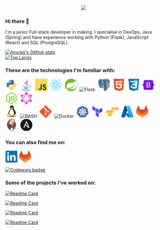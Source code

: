 <div id="header" align="center">
  <img src="https://media.giphy.com/media/ZVik7pBtu9dNS/giphy.gif" width="300"/>
</div>

### Hi there 👋

I'm a junior Full-stack developer in making. I specialise in DevOps, Java (Spring) and have experience working with Python (Flask), JavaScript (React) and SQL (PostgreSQL).

[![Anurag's GitHub stats](https://github-readme-stats-weld-phi.vercel.app/api?username=G-Sarkadi&theme=dark&count_private=true&show_icons=true)](https://github.com/anuraghazra/github-readme-stats)  
[![Top Langs](https://github-readme-stats-weld-phi.vercel.app/api/top-langs/?username=G-Sarkadi&theme=dark&layout=compact)](https://github.com/anuraghazra/github-readme-stats)  
### These are the technologies I'm familiar with:

<div>
  <img src="https://github.com/devicons/devicon/blob/master/icons/python/python-original.svg" title="Python" alt="Python" width="40" height="40"/>&nbsp;
  <img src="https://github.com/devicons/devicon/blob/master/icons/java/java-original.svg" title="Java" alt="Java" width="40" height="40"/>&nbsp;
  <img src="https://github.com/devicons/devicon/blob/master/icons/javascript/javascript-original.svg" title="JavaScript" alt="JavaScript" width="40" height="40"/>&nbsp;
  <img src="https://github.com/devicons/devicon/blob/master/icons/react/react-original.svg" title="React" alt="React" width="40" height="40"/>&nbsp;
  <img src="https://github.com/devicons/devicon/blob/master/icons/spring/spring-original.svg" title="Spring" alt="Spring" width="40" height="40"/>&nbsp;
  <img src="https://instructobit.com/static/posts/111/ECHUS82IWZWS55YQOLWQD8PM1NKIM5WQLPNAXF1VF3P5526CDQ.jpg" title="Flask" alt="Flask" width="40" height="40"/>&nbsp;
  <img src="https://github.com/devicons/devicon/blob/master/icons/postgresql/postgresql-original.svg" title="Postgres" alt="Postgres" width="40" height="40"/>&nbsp;
  <img src="https://github.com/devicons/devicon/blob/master/icons/html5/html5-original.svg" title="HTML5" alt="HTML" width="40" height="40"/>&nbsp;
  <img src="https://github.com/devicons/devicon/blob/master/icons/css3/css3-original.svg"  title="CSS3" alt="CSS" width="40" height="40"/>&nbsp;
  <img src="https://github.com/devicons/devicon/blob/master/icons/bootstrap/bootstrap-original.svg"  title="bootstrap" alt="bootstrap" width="40" height="40"/>&nbsp;
  <img src="https://github.com/devicons/devicon/blob/master/icons/nodejs/nodejs-original.svg" title="NodeJS" alt="NodeJS" width="40" height="40"/>&nbsp;
  <img src="https://github.com/devicons/devicon/blob/master/icons/graphql/graphql-plain.svg" title="GraphQL" alt="GraphQL" width="40" height="40"/>&nbsp;
  <br>
  <img src="https://github.com/devicons/devicon/blob/master/icons/linux/linux-original.svg" title="Linux" alt="Linux" width="40" height="40"/>&nbsp;
  <img src="https://bashlogo.com/img/symbol/png/full_colored_light.png" title="BASH" alt="BASH" width="40" height="40"/>&nbsp;
  <img src="https://github.com/devicons/devicon/blob/master/icons/git/git-original.svg" title="Git" **alt="Git" width="40" height="40"/>&nbsp;
  <img src="https://www.docker.com/wp-content/uploads/2022/03/vertical-logo-monochromatic.png" title="Docker" alt="Docker" height="40"/>&nbsp;
  <img src="https://github.com/devicons/devicon/blob/master/icons/kubernetes/kubernetes-plain.svg" title="Kubernetes" **alt="Kubernetes" width="40" height="40"/>&nbsp;
  <img src="https://github.com/devicons/devicon/blob/master/icons/terraform/terraform-original.svg" title="Terraform" **alt="Terraform" width="40" height="40"/>&nbsp;
  <img src="https://github.com/devicons/devicon/blob/master/icons/amazonwebservices/amazonwebservices-original.svg" title="AWS" **alt="AWS" width="40" height="40"/>&nbsp;
  <img src="https://github.com/devicons/devicon/blob/master/icons/azure/azure-original.svg" title="Azure" **alt="Azure" width="40" height="40"/>&nbsp;
  <img src="https://github.com/devicons/devicon/blob/master/icons/gitlab/gitlab-original.svg" title="GitLab" **alt="GitLab" width="40" height="40"/>&nbsp;
  <img src="https://github.com/devicons/devicon/blob/master/icons/jenkins/jenkins-original.svg" title="Jenkins" **alt="Jenkins" width="40" height="40"/>&nbsp;
  <img src="https://github.com/devicons/devicon/blob/master/icons/ansible/ansible-original.svg" title="Ansible" **alt="Ansible" width="40" height="40"/>&nbsp;
</div>

### You can also find me on:
<p align="left">
<a href="https://www.linkedin.com/in/gergely-sarkadi/" target="_blank"><img align="center" src="https://github.com/devicons/devicon/blob/master/icons/linkedin/linkedin-original.svg" alt="Linkedin" width="40" height="40" /></a>
<a href="https://gitlab.com/G-Sarkadi" target="_blank"><img align="center" src="https://github.com/devicons/devicon/blob/master/icons/gitlab/gitlab-original.svg" alt="GitLab" width="40" height="40" /></a>
</p>  

[![Codewars badge](https://www.codewars.com/users/SGreg85/badges/large)](https://www.codewars.com/users/SGreg85)

### Some of the projects I've worked on:

[![Readme Card](https://github-readme-stats-weld-phi.vercel.app/api/pin/?username=G-Sarkadi&repo=APOD-gallery&theme=dark)](https://github.com/G-Sarkadi/APOD-gallery)

[![Readme Card](https://github-readme-stats-weld-phi.vercel.app/api/pin/?username=CodecoolGlobal&repo=el-proyecte-grande-sprint-1-java-zsofi82&theme=dark)](https://github.com/CodecoolGlobal/el-proyecte-grande-sprint-1-java-zsofi82)

[![Readme Card](https://github-readme-stats-weld-phi.vercel.app/api/pin/?username=CodecoolGlobal&repo=gladiator-java-G-Sarkadi&theme=dark)](https://github.com/CodecoolGlobal/gladiator-java-G-Sarkadi)

[![Readme Card](https://github-readme-stats-weld-phi.vercel.app/api/pin/?username=CodecoolGlobal&repo=freestyle-javascript-game-javascript-NagyGabor87&theme=dark)](https://github.com/CodecoolGlobal/freestyle-javascript-game-javascript-NagyGabor87)
